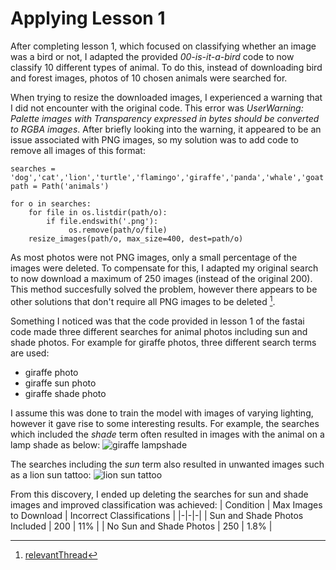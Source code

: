 # Applying Lesson 1
After completing lesson 1, which focused on classifying whether an image was a bird or not, I adapted the provided _00-is-it-a-bird_ code to now classify 10 different types of animal. To do this, instead of downloading bird and forest images, photos of 10 chosen animals were searched for. 

When trying to resize the downloaded images, I experienced a warning that I did not encounter with the original code. This error was _UserWarning: Palette images with Transparency expressed in bytes should be converted to RGBA images_. After briefly looking into the warning, it appeared to be an issue associated with PNG images, so my solution was to add code to remove all images of this format:
```
searches = 'dog','cat','lion','turtle','flamingo','giraffe','panda','whale','goat','chicken'
path = Path('animals')

for o in searches:
    for file in os.listdir(path/o): 
        if file.endswith('.png'):
             os.remove(path/o/file)
    resize_images(path/o, max_size=400, dest=path/o)
```

As most photos were not PNG images, only a small percentage of the images were deleted. To compensate for this, I adapted my original search to now download a maximum of 250 images (instead of the original 200). This method succesfully solved the problem, however there appears to be other solutions that don't require all PNG images to be deleted [^1].

Something I noticed was that the code provided in lesson 1 of the fastai code made three different searches for animal photos including sun and shade photos. For example for giraffe photos, three different search terms are used: 
- giraffe photo
- giraffe sun photo
- giraffe shade photo

I assume this was done to train the model with images of varying lighting, however it gave rise to some interesting results. For example, the searches which included the _shade_ term often resulted in images with the animal on a lamp shade as below:
![giraffe lampshade](https://cdn.notonthehighstreet.com/fs/15/ef/b5bb-3c1c-430a-a39e-e281ddc90e0e/original_giraffes-lampshade.jpg)

The searches including the _sun_ term also resulted in unwanted images such as a lion sun tattoo: 
![lion sun tattoo](https://s-media-cache-ak0.pinimg.com/736x/91/6e/ff/916effac525e26e7420f54790722800f.jpg)

From this discovery, I ended up deleting the searches for sun and shade images and improved classification was achieved:
| Condition | Max Images to Download | Incorrect Classifications |
|-|-|-|
| Sun and Shade Photos Included | 200 | 11% |
| No Sun and Shade Photos | 250 | 1.8% |

[^1]: [relevantThread](https://stackoverflow.com/questions/70839890/pil-remove-error-userwarning-palette-images-with-transparency-expressed-in-byt)
